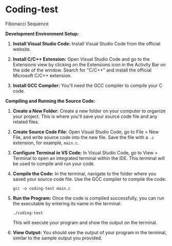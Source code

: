 # Coding-test
Fibonacci Sequence

**Development Environment Setup:**

1. **Install Visual Studio Code:** Install Visual Studio Code from the official website.

2. **Install C/C++ Extension:** Open Visual Studio Code and go to the Extensions view by clicking on the Extensions icon in the Activity Bar on the side of the window. Search for "C/C++" and install the official Microsoft C/C++ extension.

3. **Install GCC Compiler:** You'll need the GCC compiler to compile your C code.

**Compiling and Running the Source Code:**

1. **Create a New Folder:** Create a new folder on your computer to organize your project. This is where you'll save your source code file and any related files.

2. **Create Source Code File:** Open Visual Studio Code, go to File > New File, and write source code into the new file. Save the file with a `.c` extension, for example, `main.c`.

3. **Configure Terminal in VS Code:** In Visual Studio Code, go to View > Terminal to open an integrated terminal within the IDE. This terminal will be used to compile and run your code.

4. **Compile the Code:** In the terminal, navigate to the folder where you saved your source code file. Use the GCC compiler to compile the code:
   ```
   gcc -o coding-test main.c
   ```
5. **Run the Program:** Once the code is compiled successfully, you can run the executable by entering its name in the terminal:
   ```
   ./coding-test
   ```
   This will execute your program and show the output on the terminal.

6. **View Output:** You should see the output of your program in the terminal, similar to the sample output you provided.



